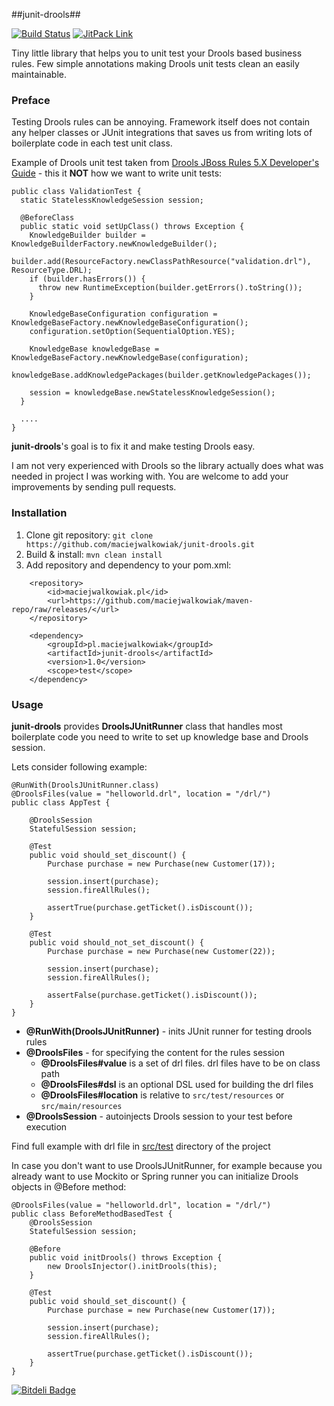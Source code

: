 ##junit-drools##

[![Build Status](https://drone.io/github.com/daveallie/junit-drools/status.png)](https://drone.io/github.com/daveallie/junit-drools/latest) [![JitPack Link](https://img.shields.io/github/tag/daveallie/junit-drools.svg?label=JitPack)](https://jitpack.io/#daveallie/junit-drools/1.1.0)

Tiny little library that helps you to unit test your Drools based business rules. Few simple annotations making Drools unit tests clean an easily maintainable.


### Preface ###

Testing Drools rules can be annoying. Framework itself does not contain any helper classes or JUnit integrations that saves us from writing lots of boilerplate code in each test unit class.

Example of Drools unit test taken from [Drools JBoss Rules 5.X Developer's Guide](https://code.google.com/p/droolsbook) - this it **NOT** how we want to write unit tests:

    public class ValidationTest {
      static StatelessKnowledgeSession session;

      @BeforeClass
      public static void setUpClass() throws Exception {
        KnowledgeBuilder builder = KnowledgeBuilderFactory.newKnowledgeBuilder();
        builder.add(ResourceFactory.newClassPathResource("validation.drl"), ResourceType.DRL);
        if (builder.hasErrors()) {
          throw new RuntimeException(builder.getErrors().toString());
        }

        KnowledgeBaseConfiguration configuration = KnowledgeBaseFactory.newKnowledgeBaseConfiguration();
        configuration.setOption(SequentialOption.YES);

        KnowledgeBase knowledgeBase = KnowledgeBaseFactory.newKnowledgeBase(configuration);
        knowledgeBase.addKnowledgePackages(builder.getKnowledgePackages());

        session = knowledgeBase.newStatelessKnowledgeSession();
      }

      ....
    }


**junit-drools**'s goal is to fix it and make testing Drools easy.

I am not very experienced with Drools so the library actually does what was needed in project I was working with. You are welcome to add your improvements by sending pull requests.

### Installation ###

1. Clone git repository: `git clone https://github.com/maciejwalkowiak/junit-drools.git`
2. Build & install: `mvn clean install`
3. Add repository and dependency to your pom.xml:

```
    <repository>
        <id>maciejwalkowiak.pl</id>
        <url>https://github.com/maciejwalkowiak/maven-repo/raw/releases/</url>
    </repository>
```

```
    <dependency>
        <groupId>pl.maciejwalkowiak</groupId>
        <artifactId>junit-drools</artifactId>
        <version>1.0</version>
        <scope>test</scope>
    </dependency>
```

### Usage ###

**junit-drools** provides **DroolsJUnitRunner** class that handles most boilerplate code you need to write to set up knowledge base and Drools session.

Lets consider following example:

    @RunWith(DroolsJUnitRunner.class)
    @DroolsFiles(value = "helloworld.drl", location = "/drl/")
    public class AppTest {

        @DroolsSession
        StatefulSession session;

        @Test
        public void should_set_discount() {
            Purchase purchase = new Purchase(new Customer(17));

            session.insert(purchase);
            session.fireAllRules();

            assertTrue(purchase.getTicket().isDiscount());
        }

        @Test
        public void should_not_set_discount() {
            Purchase purchase = new Purchase(new Customer(22));

            session.insert(purchase);
            session.fireAllRules();

            assertFalse(purchase.getTicket().isDiscount());
        }
    }

- **@RunWith(DroolsJUnitRunner)** - inits JUnit runner for testing drools rules
- **@DroolsFiles** - for specifying the content for the rules session
  - **@DroolsFiles#value** is a set of drl files. drl files have to be on class path
  - **@DroolsFiles#dsl** is an optional DSL used for building the drl files
  - **@DroolsFiles#location** is relative to ```src/test/resources``` or ```src/main/resources```
- **@DroolsSession** - autoinjects Drools session to your test before execution

Find full example with drl file in [src/test](https://github.com/maciejwalkowiak/junit-drools/tree/master/src/test) directory of the project

In case you don't want to use DroolsJUnitRunner, for example because you already want to use Mockito or Spring runner you can initialize Drools objects in @Before method:

    @DroolsFiles(value = "helloworld.drl", location = "/drl/")
    public class BeforeMethodBasedTest {
        @DroolsSession
        StatefulSession session;

        @Before
        public void initDrools() throws Exception {
            new DroolsInjector().initDrools(this);
        }

        @Test
        public void should_set_discount() {
            Purchase purchase = new Purchase(new Customer(17));

            session.insert(purchase);
            session.fireAllRules();

            assertTrue(purchase.getTicket().isDiscount());
        }
    }


[![Bitdeli Badge](https://d2weczhvl823v0.cloudfront.net/maciejwalkowiak/junit-drools/trend.png)](https://bitdeli.com/free "Bitdeli Badge")
